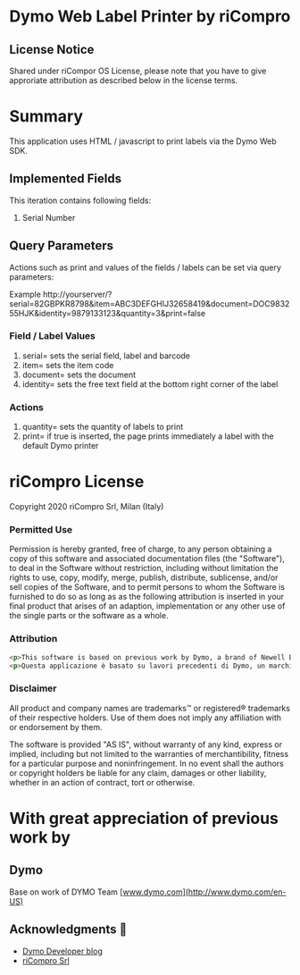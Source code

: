 # Dymo Web Label Printer by riCompro

## License Notice
Shared under riCompor OS License, please note that you have to give approriate attribution as described below in the license terms.

# Summary
This application uses HTML / javascript to print labels via the Dymo Web SDK. 

## Implemented Fields
This iteration contains following fields: 
1. Serial Number

## Query Parameters
Actions such as print and values of the fields / labels can be set via query parameters:

Example
http://yourserver/?serial=82GBPKR8798&item=ABC3DEFGHIJ32658419&document=DOC983255HJK&identity=9879133123&quantity=3&print=false

### Field / Label Values 

1. serial=		sets the serial field, label and barcode
2. item=		sets the item code
3. document=	sets the document
4. identity=	sets the free text field at the bottom right corner of the label

### Actions
1. quantity=	sets the quantity of labels to print
1. print=		if true is inserted, the page prints immediately a label with the default Dymo printer

# riCompro License

Copyright 2020 riCompro Srl, Milan (Italy)

### Permitted Use
Permission is hereby granted, free of charge, to any person obtaining a copy of this software and associated documentation files (the "Software"), to deal in the Software without restriction, including without limitation the rights to use, copy, modify, merge, publish, distribute, sublicense, and/or sell copies of the Software, and to permit persons to whom the Software is furnished to do so as long as as the following attribution is inserted in your final product that arises of an adaption, implementation or any other use of the single parts or the software as a whole.

### Attribution
```html
<p>This software is based on previous work by Dymo, a brand of Newell Brands Inc., and riCompro. <a href="https://www.ricompro.it/">riCompro buys and sells used and refurbished smartphones, iPhones and MacBook</a>.</p> 
<p>Questa applicazione è basato su lavori precedenti di Dymo, un marchio di Newell Brands Inc., e riCompro. <a href="https://www.ricompro.it/">riCompro acquista e vende smartphone, iPhone e MacBook usati e ricondizionati</a>.</p>
```

### Disclaimer
All product and company names are trademarks™ or registered® trademarks of their respective holders. Use of them does not imply any affiliation with or endorsement by them. 

The software is provided "AS IS", without warranty of any kind, express or implied, including but not limited to the warranties of merchantibility, fitness for a particular purpose and noninfringement. In no event shall the authors or copyright holders be liable for any claim, damages or other liability, whether in an action of contract, tort or otherwise. 

# With great appreciation of previous work by
## Dymo
Base on work of
DYMO Team
[www.dymo.com](http://www.dymo.com/en-US)

## Acknowledgments 📢
*  [Dymo Developer blog](https://developers.dymo.com/)
*  [riCompro Srl](https://www.ricompro.it/)
